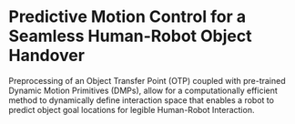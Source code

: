 # Predictive Motion Control for a Seamless Human-Robot Object Handover

Preprocessing of an Object Transfer Point (OTP) coupled with pre-trained Dynamic Motion Primitives (DMPs), allow for a computationally efficient method to dynamically define interaction space that enables a robot to predict object goal locations for legible Human-Robot Interaction.
